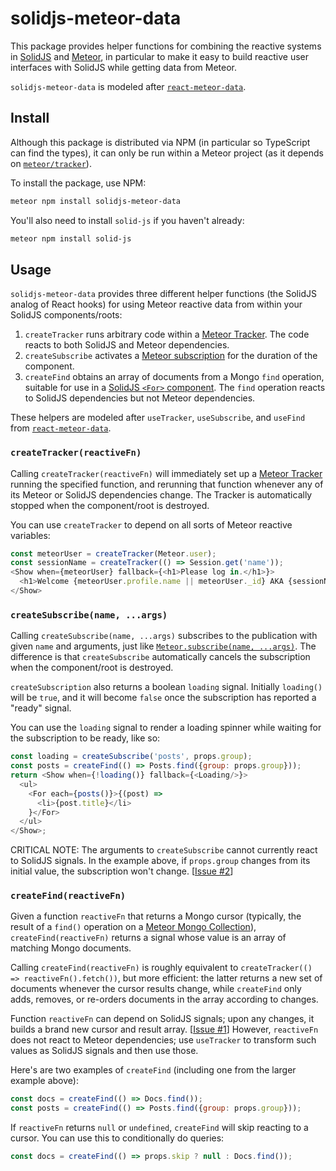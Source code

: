 # solidjs-meteor-data

This package provides helper functions for combining the reactive systems in
[SolidJS](https://www.solidjs.com) and [Meteor](https://www.meteor.com),
in particular to make it easy to build reactive user interfaces with SolidJS
while getting data from Meteor.

`solidjs-meteor-data` is modeled after
[`react-meteor-data`](https://github.com/meteor/react-packages/tree/master/packages/react-meteor-data).

## Install

Although this package is distributed via NPM (in particular so TypeScript can
find the types), it can only be run within a Meteor project (as it depends on
[`meteor/tracker`](https://docs.meteor.com/api/tracker.html)).

To install the package, use NPM:

```sh
meteor npm install solidjs-meteor-data
```

You'll also need to install `solid-js` if you haven't already:

```sh
meteor npm install solid-js
```

## Usage

`solidjs-meteor-data` provides three different helper functions
(the SolidJS analog of React hooks) for using Meteor reactive data
from within your SolidJS components/roots:

1. `createTracker` runs arbitrary code within a
   [Meteor Tracker](https://docs.meteor.com/api/tracker.html).
   The code reacts to both SolidJS and Meteor dependencies.
2. `createSubscribe` activates a
   [Meteor subscription](https://docs.meteor.com/api/pubsub.html#Meteor-subscribe)
   for the duration of the component.
3. `createFind` obtains an array of documents from a Mongo `find` operation,
   suitable for use in a
   [SolidJS `<For>` component](https://www.solidjs.com/docs/latest/api#%3Cfor%3E).
   The `find` operation reacts to SolidJS dependencies
   but not Meteor dependencies.

These helpers are modeled after `useTracker`, `useSubscribe`, and `useFind` from
[`react-meteor-data`](https://github.com/meteor/react-packages/tree/master/packages/react-meteor-data).

### `createTracker(reactiveFn)`

Calling `createTracker(reactiveFn)` will immediately set up a
[Meteor Tracker](https://docs.meteor.com/api/tracker.html)
running the specified function, and rerunning that function whenever
any of its Meteor or SolidJS dependencies change.
The Tracker is automatically stopped when the component/root is destroyed.

You can use `createTracker` to depend on all sorts of Meteor reactive variables:

```js
const meteorUser = createTracker(Meteor.user);
const sessionName = createTracker(() => Session.get('name'));
<Show when={meteorUser} fallback={<h1>Please log in.</h1>}>
  <h1>Welcome {meteorUser.profile.name || meteorUser._id} AKA {sessionName}!</h1>
</Show>
```

### `createSubscribe(name, ...args)`

Calling `createSubscribe(name, ...args)` subscribes to the publication with
given `name` and arguments, just like
[`Meteor.subscribe(name, ...args)`](https://docs.meteor.com/api/pubsub.html#Meteor-subscribe).
The difference is that `createSubscribe` automatically cancels the
subscription when the component/root is destroyed.

`createSubscription` also returns a boolean `loading` signal.
Initially `loading()` will be `true`, and it will become `false` once the
subscription has reported a "ready" signal.

You can use the `loading` signal to render a loading spinner
while waiting for the subscription to be ready, like so:

```js
const loading = createSubscribe('posts', props.group);
const posts = createFind(() => Posts.find({group: props.group}));
return <Show when={!loading()} fallback={<Loading/>}>
  <ul>
    <For each={posts()}>{(post) =>
      <li>{post.title}</li>
    }</For>
  </ul>
</Show>;
```

CRITICAL NOTE: The arguments to `createSubscribe` cannot currently react to
SolidJS signals.  In the example above, if `props.group` changes from its
initial value, the subscription won't change.
[[Issue #2](https://github.com/edemaine/solidjs-meteor-data/issues/2)]

### `createFind(reactiveFn)`

Given a function `reactiveFn` that returns a Mongo cursor (typically, the
result of a `find()` operation on a
[Meteor Mongo Collection](https://docs.meteor.com/api/collections.html)),
`createFind(reactiveFn)` returns a signal whose value is an array of matching
Mongo documents.

Calling `createFind(reactiveFn)` is roughly equivalent to
`createTracker(() => reactiveFn().fetch())`, but more efficient:
the latter returns a new set of documents whenever the cursor results change,
while `createFind` only adds, removes, or re-orders documents in the array
according to changes.

Function `reactiveFn` can depend on SolidJS signals;
upon any changes, it builds a brand new cursor and result array.
[[Issue #1](https://github.com/edemaine/solidjs-meteor-data/issues/1)]
However, `reactiveFn` does not react to Meteor dependencies; use
`useTracker` to transform such values as SolidJS signals and then use those.

Here's are two examples of `createFind`
(including one from the larger example above):

```js
const docs = createFind(() => Docs.find());
const posts = createFind(() => Posts.find({group: props.group}));
```

If `reactiveFn` returns `null` or `undefined`, `createFind` will skip
reacting to a cursor.  You can use this to conditionally do queries:

```js
const docs = createFind(() => props.skip ? null : Docs.find());
```
